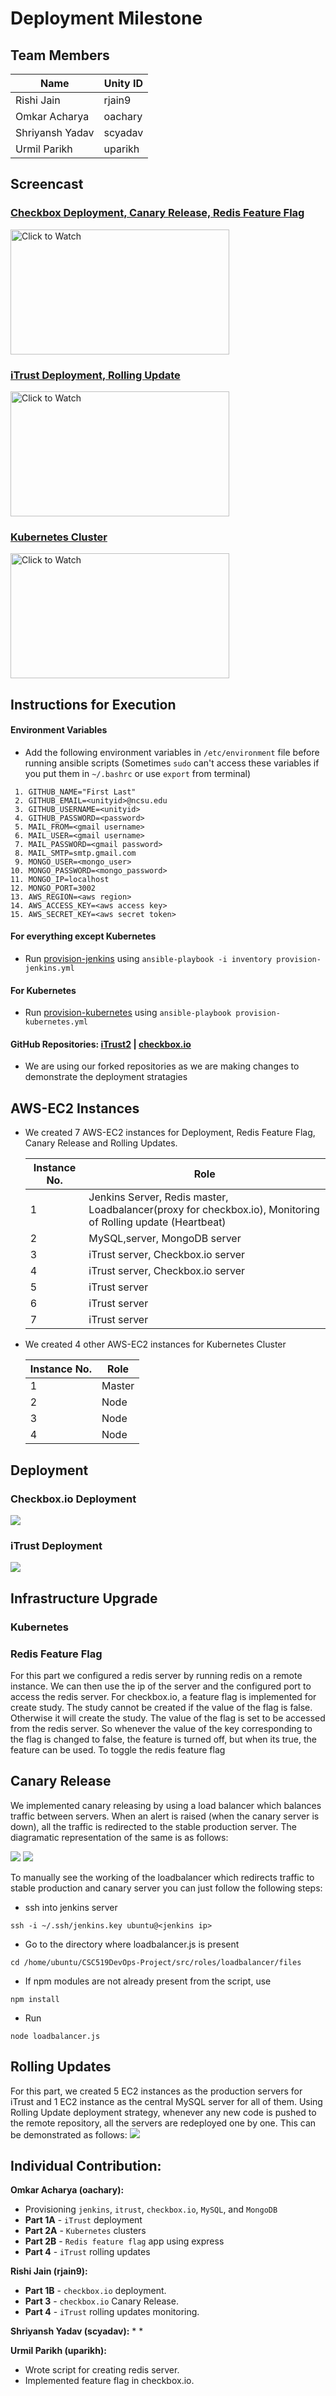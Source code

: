 # Deployment Milestone

## Team Members

| Name | Unity ID |
| --- | --- |
| Rishi Jain | rjain9 |
| Omkar Acharya | oachary |
| Shriyansh Yadav | scyadav |
| Urmil Parikh | uparikh |

## Screencast

### [Checkbox Deployment, Canary Release, Redis Feature Flag](https://youtu.be/CCGi_iMIrP8)  

[<img src="https://img.youtube.com/vi/CCGi_iMIrP8/0.jpg" href="Click to Watch" title="Click to Watch" height="200" width="350">](https://youtu.be/CCGi_iMIrP8)

### [iTrust Deployment, Rolling Update](https://youtu.be/taxZHjd4NmY) 

[<img src="https://img.youtube.com/vi/taxZHjd4NmY/0.jpg" href="Click to Watch" title="Click to Watch" height="200" width="350">](https://youtu.be/taxZHjd4NmY)

### [Kubernetes Cluster](https://youtu.be/E8VysVK6rA0)

[<img src="https://img.youtube.com/vi/E8VysVK6rA0/0.jpg" href="Click to Watch" title="Click to Watch" height="200" width="350">](https://youtu.be/E8VysVK6rA0)

## Instructions for Execution

#### Environment Variables

* Add the following environment variables in `/etc/environment` file before running ansible scripts (Sometimes `sudo` can't access these variables if you put them in `~/.bashrc` or use `export` from terminal)  
```
 1. GITHUB_NAME="First Last"
 2. GITHUB_EMAIL=<unityid>@ncsu.edu
 3. GITHUB_USERNAME=<unityid>
 4. GITHUB_PASSWORD=<password>
 5. MAIL_FROM=<gmail username>
 6. MAIL_USER=<gmail username>
 7. MAIL_PASSWORD=<gmail password>
 8. MAIL_SMTP=smtp.gmail.com
 9. MONGO_USER=<mongo_user>
10. MONGO_PASSWORD=<mongo_password>
11. MONGO_IP=localhost
12. MONGO_PORT=3002
13. AWS_REGION=<aws region>
14. AWS_ACCESS_KEY=<aws access key>
15. AWS_SECRET_KEY=<aws secret token>
```

#### For everything except Kubernetes
* Run [provision-jenkins](src/provision-jenkins.yml) using `ansible-playbook -i inventory provision-jenkins.yml`

#### For Kubernetes
* Run [provision-kubernetes](src/provision-kubernetes.yml) using `ansible-playbook provision-kubernetes.yml`

#### GitHub Repositories: [iTrust2](https://github.ncsu.edu/oachary/iTrust2-v2/tree/production) | [checkbox.io](https://github.com/rjain9/checkbox.io/tree/production)
* We are using our forked repositories as we are making changes to demonstrate the deployment stratagies

## AWS-EC2 Instances

* We created 7 AWS-EC2 instances for Deployment, Redis Feature Flag, Canary Release and Rolling Updates.

  | Instance No. |  Role |
  | --- | --- |
  | 1 | Jenkins Server, Redis master, Loadbalancer(proxy for checkbox.io), Monitoring of Rolling update (Heartbeat) |
  | 2 | MySQL,server, MongoDB server |
  | 3 | iTrust server, Checkbox.io server |
  | 4 | iTrust server, Checkbox.io server |
  | 5 | iTrust server |
  | 6 | iTrust server |
  | 7 | iTrust server |

* We created 4 other AWS-EC2 instances for Kubernetes Cluster

  | Instance No. |  Role |
  | --- | --- |
  | 1 | Master |
  | 2 | Node |
  | 3 | Node |
  | 4 | Node |

## Deployment

### Checkbox.io Deployment

<img src="img/checkboxioDeployment.png">

### iTrust Deployment

<img src="img/iTrustDeployment.png">

## Infrastructure Upgrade

### Kubernetes

### Redis Feature Flag
For this part we configured a redis server by running redis on a remote instance. We can then use the ip of the server and the configured port to access the redis server. For checkbox.io, a feature flag is implemented for create study. The study cannot be created if the value of the flag is false. Otherwise it will create the study. The value of the flag is set to be accessed from the redis server. So whenever the value of the key corresponding to the flag is changed to false, the feature is turned off, but when its true, the feature can be used. To toggle the redis feature flag


## Canary Release
We implemented canary releasing by using a load balancer which balances traffic between servers. When an alert is raised (when the canary server is down), all the traffic is redirected to the stable production server. The diagramatic representation of the same is as follows:

<img src="img/Canary1.png">

<img src="img/Canary2.png">

To manually see the working of the loadbalancer which redirects traffic to stable production and canary server you can just follow the following steps: 

* ssh into jenkins server
```
ssh -i ~/.ssh/jenkins.key ubuntu@<jenkins ip>
```
* Go to the directory where loadbalancer.js is present 
```
cd /home/ubuntu/CSC519DevOps-Project/src/roles/loadbalancer/files
```
* If npm modules are not already present from the script, use
```
npm install
```
* Run
```
node loadbalancer.js
```

## Rolling Updates
For this part, we created 5 EC2 instances as the production servers for iTrust and 1 EC2 instance as the central MySQL server for all of them. Using Rolling Update deployment strategy, whenever any new code is pushed to the remote repository, all the servers are redeployed one by one. This can be demonstrated as follows:
<img src="img/rollingUpdate.png">


## Individual Contribution:
**Omkar Acharya (oachary):**
* Provisioning `jenkins`, `itrust`, `checkbox.io`, `MySQL`, and `MongoDB`
* **Part 1A** - `iTrust` deployment
* **Part 2A** - `Kubernetes` clusters
* **Part 2B** - `Redis feature flag` app using express
* **Part 4** - `iTrust` rolling updates

**Rishi Jain (rjain9):**
* **Part 1B** - `checkbox.io` deployment.
* **Part 3** - `checkbox.io` Canary Release.
* **Part 4** - `iTrust` rolling updates monitoring.

**Shriyansh Yadav (scyadav):**
* 
* 

**Urmil Parikh (uparikh):**
* Wrote script for creating redis server.
* Implemented feature flag in checkbox.io.
